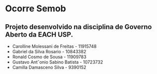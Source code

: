 # Ocorre Semob
## Projeto desenvolvido na disciplina de Governo Aberto da EACH USP.

- Carolline Molessani de Freitas - 11915748
- Gabriel da Silva Rosario - 10843382
- Ronald Cosmo de Sousa - 11909783
- Gustavo Antˆonio Sabino Batista - 10723732
- Camilla Damasceno Silva - 9390152
